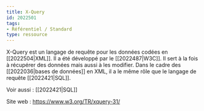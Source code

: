 ```yaml
---
title: X-Query
id: 2022501
tags:
- Référentiel / Standard
type: ressource
---
```


X-Query est un langage de requête pour les données codées en [[2022504|XML]]. Il a été développé par le [[2022487|W3C]]. Il sert à la fois à récupérer des données mais aussi à les modifier. Dans le cadre des [[2022036|bases de données]] en XML, il a le même rôle que le langage de requête [[2022421|SQL]].

Voir aussi : [[2022421|SQL]]

Site web : <https://www.w3.org/TR/xquery-31/>

